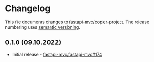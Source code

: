 # Changelog

This file documents changes to [fastapi-mvc/copier-project](https://github.com/fastapi-mvc/copier-project). The release numbering uses [semantic versioning](http://semver.org).


## 0.1.0 (09.10.2022)

* Initial release - [fastapi-mvc/fastapi-mvc#174](https://github.com/fastapi-mvc/fastapi-mvc/issues/174)

